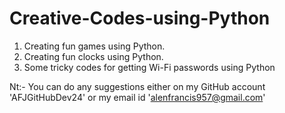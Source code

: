 # Creative-Codes-using-Python
1. Creating fun games using Python.
2. Creating fun clocks using Python.
3. Some tricky codes for getting Wi-Fi passwords using Python

Nt:- You can do any suggestions either on my GitHub account 'AFJGitHubDev24' or my email id 'alenfrancis957@gmail.com'
